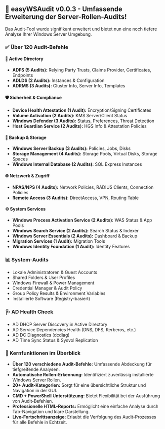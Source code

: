 ## 🚀 easyWSAudit v0.0.3 - Umfassende Erweiterung der Server-Rollen-Audits!
Das Audit-Tool wurde signifikant erweitert und bietet nun eine noch tiefere Analyse Ihrer Windows Server Umgebung.

### ✅ Über 120 Audit-Befehle

#### 🔐 Active Directory 
*   **ADFS (5 Audits):** Relying Party Trusts, Claims Provider, Certificates, Endpoints
*   **ADLDS (2 Audits):** Instances & Configuration
*   **ADRMS (3 Audits):** Cluster Info, Server Info, Templates

#### 🛡️ Sicherheit & Compliance
*   **Device Health Attestation (1 Audit):** Encryption/Signing Certificates
*   **Volume Activation (2 Audits):** KMS Server/Client Status
*   **Windows Defender (3 Audits):** Status, Preferences, Threat Detection
*   **Host Guardian Service (2 Audits):** HGS Info & Attestation Policies

#### 💾 Backup & Storage
*   **Windows Server Backup (3 Audits):** Policies, Jobs, Disks
*   **Storage Management (4 Audits):** Storage Pools, Virtual Disks, Storage Spaces
*   **Windows Internal Database (2 Audits):** SQL Express Instances

#### 🌐 Netzwerk & Zugriff
*   **NPAS/NPS (4 Audits):** Network Policies, RADIUS Clients, Connection Policies
*   **Remote Access (3 Audits):** DirectAccess, VPN, Routing Table

#### ⚙️ System Services
*   **Windows Process Activation Service (2 Audits):** WAS Status & App Pools
*   **Windows Search Service (2 Audits):** Search Status & Indexer
*   **Windows Server Essentials (2 Audits):** Dashboard & Backup
*   **Migration Services (1 Audit):** Migration Tools
*   **Windows Identity Foundation (1 Audit):** Identity Features

### 📊 System-Audits
*   Lokale Administratoren & Guest Accounts
*   Shared Folders & User Profiles
*   Windows Firewall & Power Management
*   Credential Manager & Audit Policy
*   Group Policy Results & Environment Variables
*   Installierte Software (Registry-basiert)

### 🩺 AD Health Check
*   AD DHCP Server Discovery in Active Directory
*   AD Service Dependencies Health (DNS, DFS, Kerberos, etc.)
*   AD DC Diagnostics (dcdiag)
*   AD Time Sync Status & Sysvol Replication

### 🎯 Kernfunktionen im Überblick
*   **Über 120 verschiedene Audit-Befehle:** Umfassende Abdeckung für tiefgreifende Analysen.
*   **Automatische Rollen-Erkennung:** Identifiziert zuverlässig installierte Windows Server Rollen.
*   **20+ Audit-Kategorien:** Sorgt für eine übersichtliche Struktur und Navigation in der GUI.
*   **CMD + PowerShell Unterstützung:** Bietet Flexibilität bei der Ausführung von Audit-Befehlen.
*   **Professionelle HTML-Reports:** Ermöglicht eine einfache Analyse durch Tab-Navigation und klare Darstellung.
*   **Live-Fortschrittsanzeige:** Erlaubt die Verfolgung des Audit-Prozesses für alle Befehle in Echtzeit.
